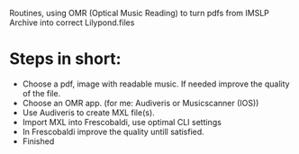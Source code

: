 Routines, using OMR (Optical Music Reading)  to turn pdfs from IMSLP Archive into correct Lilypond.files
# Steps in short: 
- Choose a pdf, image with readable music. If needed improve the quality of the file.
- Choose an OMR app. (for me: Audiveris or Musicscanner (IOS))
- Use Audiveris to create MXL file(s).
- Import MXL into Frescobaldi, use optimal CLI settings
- In Frescobaldi improve the quality untill satisfied.
- Finished
